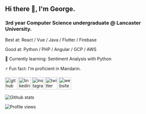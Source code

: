 ## Hi there 👋, I'm George.
### 3rd year Computer Science undergraduate @ Lancaster University.


Best at: React / Vue / Java / Flutter / Firebase

Good at: Python / PHP / Angular / GCP / AWS 

🌱 Currently learning: Sentiment Analysis with Python

⚡ Fun fact: I'm proficient in Mandarin. 

[<img src='https://cdn.jsdelivr.net/npm/simple-icons@3.0.1/icons/github.svg' alt='github' height='40'>](https://github.com/gruellan)  [<img src='https://cdn.jsdelivr.net/npm/simple-icons@3.0.1/icons/linkedin.svg' alt='linkedin' height='40'>](https://www.linkedin.com/in/georgeruellan/)  [<img src='https://cdn.jsdelivr.net/npm/simple-icons@3.0.1/icons/instagram.svg' alt='instagram' height='40'>](https://www.instagram.com/georgeruellan/)  [<img src='https://cdn.jsdelivr.net/npm/simple-icons@3.0.1/icons/twitter.svg' alt='twitter' height='40'>](https://twitter.com/georgeruellan)  [<img src='https://cdn.jsdelivr.net/npm/simple-icons@3.0.1/icons/icloud.svg' alt='website' height='40'>](https://www.georgeruellan.com)  

![Github stats](https://github-readme-stats.vercel.app/api?username=gruellan&show_icons=true)

![Profile views](https://hitcounter.pythonanywhere.com/count/tag.svg?url=https%3A%2F%2Fgithub.com%2Fgruellan)
